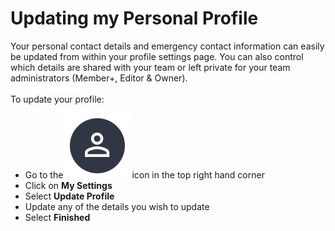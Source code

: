 # Updating my Personal Profile

Your personal contact details and emergency contact information can easily be updated from within your profile settings page. You can also control which details are shared with your team or left private for your team administrators (Member+, Editor & Owner).\
\
To update your profile:

* Go to the<img src="../../.gitbook/assets/User Icon" alt="" data-size="line">icon in the top right hand corner
* Click on **My Settings**
* Select **Update Profile**
* Update any of the details you wish to update
* Select **Finished**
